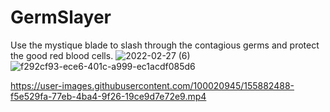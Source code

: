 # GermSlayer
 Use the mystique blade to slash through the contagious germs and protect the good red blood cells.
![2022-02-27 (6)](https://user-images.githubusercontent.com/100020945/155882480-22e9a50f-0650-455a-a59f-fe7fbb49c8c8.png)
![f292cf93-ece6-401c-a999-ec1acdf085d6](https://user-images.githubusercontent.com/100020945/155882482-74cd3998-3714-4334-81e8-6e22f9cddef9.jpg)


https://user-images.githubusercontent.com/100020945/155882488-f5e529fa-77eb-4ba4-9f26-19ce9d7e72e9.mp4

